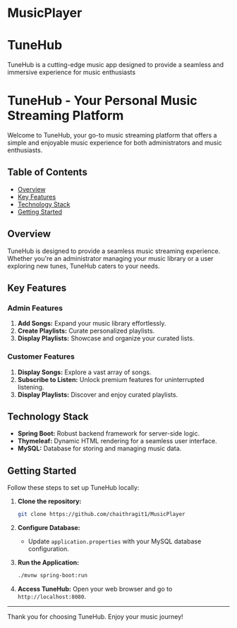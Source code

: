 # MusicPlayer
# TuneHub
TuneHub is a cutting-edge music app designed to provide a seamless and immersive experience for music enthusiasts
# TuneHub - Your Personal Music Streaming Platform

Welcome to TuneHub, your go-to music streaming platform that offers a simple and enjoyable music experience for both administrators and music enthusiasts.

## Table of Contents
- [Overview](#overview)
- [Key Features](#key-features)
- [Technology Stack](#technology-stack)
- [Getting Started](#getting-started)
## Overview
TuneHub is designed to provide a seamless music streaming experience. Whether you're an administrator managing your music library or a user exploring new tunes, TuneHub caters to your needs.

## Key Features
### Admin Features
1. **Add Songs:** Expand your music library effortlessly.
2. **Create Playlists:** Curate personalized playlists.
3. **Display Playlists:** Showcase and organize your curated lists.

### Customer Features
1. **Display Songs:** Explore a vast array of songs.
2. **Subscribe to Listen:** Unlock premium features for uninterrupted listening.
3. **Display Playlists:** Discover and enjoy curated playlists.

## Technology Stack
- **Spring Boot:** Robust backend framework for server-side logic.
- **Thymeleaf:** Dynamic HTML rendering for a seamless user interface.
- **MySQL:** Database for storing and managing music data.

## Getting Started
Follow these steps to set up TuneHub locally:

1. **Clone the repository:**
    ```bash
    git clone https://github.com/chaithragit1/MusicPlayer
    ```

2. **Configure Database:**
    - Update `application.properties` with your MySQL database configuration.

3. **Run the Application:**
    ```bash
    ./mvnw spring-boot:run
    ```

4. **Access TuneHub:**
    Open your web browser and go to `http://localhost:8080`.


---

Thank you for choosing TuneHub. Enjoy your music journey!

